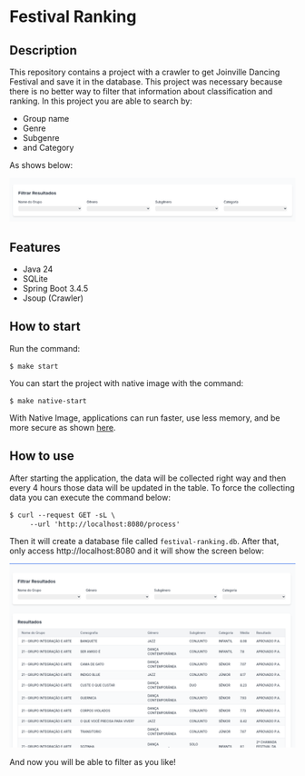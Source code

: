 # Festival Ranking

## Description

This repository contains a project with a crawler to get Joinville Dancing Festival and save it in the database. This project was necessary because there is no better way to filter that information about classification and ranking. In this project you are able to search by:
- Group name
- Genre
- Subgenre
- and Category

As shows below:

![filters.png](docs/filters.png)

## Features
- Java 24
- SQLite
- Spring Boot 3.4.5
- Jsoup (Crawler)

## How to start

Run the command:

```shell
$ make start
```

You can start the project with native image with the command:

```shell
$ make native-start
```

With Native Image, applications can run faster, use less memory, and be more secure as
shown [here](https://github.com/valdemarjuniorr/spring-boot-graalvm-performance-comparation).

## How to use

After starting the application, the data will be collected right way and then every 4 hours those data will be updated in the table. To force the collecting data you can execute the command below:

```shell
$ curl --request GET -sL \
     --url 'http://localhost:8080/process'
```
Then it will create a database file called `festival-ranking.db`. 
After that, only access http://localhost:8080 and it will show the screen below:

![home.png](docs/home.png)

And now you will be able to filter as you like!